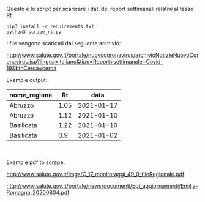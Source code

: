 Questo è lo script per scaricare i dati dei report settimanali relativi al tasso Rt


```console
pip3 install -r requirements.txt
python3 scrape_rt.py
```
I file vengono scaricati dal seguente archivio:

http://www.salute.gov.it/portale/nuovocoronavirus/archivioNotizieNuovoCoronavirus.jsp?lingua=italiano&tipo=Report+settimanale+Covid-19&btnCerca=cerca


Example output:

|nome_regione  |Rt  |data      |
|--------------|----|----------|
|Abruzzo       |1.05|2021-01-17|
|Abruzzo       |1.12|2021-01-10|
|Basilicata    |1.22|2021-01-10|
|Basilicata    |0.9 |2021-01-02|


&nbsp;

Example pdf to scrape:

http://www.salute.gov.it/imgs/C_17_monitoraggi_49_0_fileRegionale.pdf

http://www.salute.gov.it/portale/news/documenti/Epi_aggiornamenti/Emilia-Romagna_20200804.pdf



